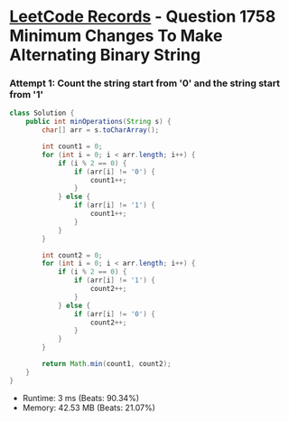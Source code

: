 # [LeetCode Records](../../README.md) - Question 1758 Minimum Changes To Make Alternating Binary String

### Attempt 1: Count the string start from '0' and the string start from '1'
```java
class Solution {
    public int minOperations(String s) {
        char[] arr = s.toCharArray();

        int count1 = 0;
        for (int i = 0; i < arr.length; i++) {
            if (i % 2 == 0) {
                if (arr[i] != '0') {
                    count1++;
                }
            } else {
                if (arr[i] != '1') {
                    count1++;
                }
            }
        }

        int count2 = 0;
        for (int i = 0; i < arr.length; i++) {
            if (i % 2 == 0) {
                if (arr[i] != '1') {
                    count2++;
                }
            } else {
                if (arr[i] != '0') {
                    count2++;
                }
            }
        }

        return Math.min(count1, count2);
    }
}
```
- Runtime: 3 ms (Beats: 90.34%)
- Memory: 42.53 MB (Beats: 21.07%)

<br>
